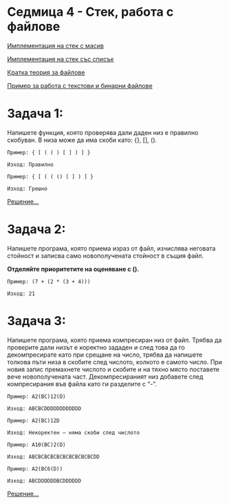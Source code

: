 # Седмица 4 - Стек, работа с файлове

[Имплементация на стек с масив](https://github.com/AleksandrinaKovachka/Data-structures-and-algorithms/blob/main/Week04/StackArray.h)

[Имплементация на стек със списък](https://github.com/AleksandrinaKovachka/Data-structures-and-algorithms/blob/main/Week04/StackList.h)

[Кратка теория за файлове](https://github.com/AleksandrinaKovachka/Data-structures-and-algorithms/tree/main/Week04/Theory-file)

[Пример за работа с текстови и бинарни файлове](https://github.com/AleksandrinaKovachka/Data-structures-and-algorithms/blob/main/Week04/Example-file)

Задача 1:
=
Напишете функция, която проверява дали даден низ е правилно скобуван. В низа може да има скоби като: {}, [], ().

```
Пример: { [ ( ( ) [ ] ) ] }

Изход: Правилно

Пример: { [ ( ( () [ ] ) ] }

Изход: Грешно
```
[Решение...](https://github.com/AleksandrinaKovachka/Data-structures-and-algorithms/blob/main/Week04/Task1)

Задача 2:
=
Напишете програма, която приема израз от файл, изчислява неговата стойност и записва само новополучената стойност в същия файл.

**Отделяйте приоритетите на оценяване с ().**

```
Пример: (7 + (2 * (3 + 4)))

Изход: 21
```
Задача 3:
=
Напишете програма, която приема компресиран низ от файл. Трябва да проверите дали низът е коректно зададен и след това да го декомпресирате като при срещане на число, трябва да напишете толкова пъти низа в скобите след числото, колкото е самото число. При новия запис премахнете числото и скобите и на тяхно място поставете вече новополучената част. Декомпресираният низ добавете след компресирания във файла като ги разделите с “-”.

```
Пример: A2(BC)12(D)

Изход: ABCBCDDDDDDDDDDDD

Пример: A2(BC)12D

Изход: Некоректен – няма скоби след числото

Пример: A10(BC)2(D)

Изход: ABCBCBCBCBCBCBCBCBCBCDD

Пример: A2(BC6(D))

Изход: ABCDDDDDDBCDDDDDD
```
[Решение...](https://github.com/AleksandrinaKovachka/Data-structures-and-algorithms/blob/main/Week04/Task3)

